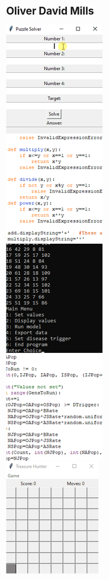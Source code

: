 # Oliver David Mills
![alt-text-1](solverdemo.gif) ![alt-text-2](solvercode.gif)  
![alt-text-1](greenflydemo.gif) ![alt-text-2](greenflycode.gif)  
![alt-text-1](treasuredemo.gif)
